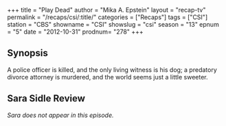 +++
title = "Play Dead"
author = "Mika A. Epstein"
layout = "recap-tv"
permalink = "/recaps/csi/:title/"
categories = ["Recaps"]
tags = ["CSI"]
station = "CBS"
showname = "CSI"
showslug = "csi"
season = "13"
epnum = "5"
date = "2012-10-31"
prodnum= "278"
+++

## Synopsis

A police officer is killed, and the only living witness is his dog; a predatory divorce attorney is murdered, and the world seems just a little sweeter.

## Sara Sidle Review

*Sara does not appear in this episode.*

